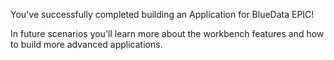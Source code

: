 You've successfully completed building an Application for BlueData EPIC!

In future scenarios you'll learn more about the workbench features and how to build more advanced applications.
